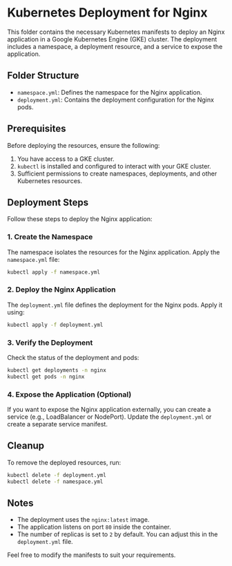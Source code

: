 # Kubernetes Deployment for Nginx

This folder contains the necessary Kubernetes manifests to deploy an Nginx application in a Google Kubernetes Engine (GKE) cluster. The deployment includes a namespace, a deployment resource, and a service to expose the application.

## Folder Structure

- `namespace.yml`: Defines the namespace for the Nginx application.
- `deployment.yml`: Contains the deployment configuration for the Nginx pods.

## Prerequisites

Before deploying the resources, ensure the following:

1. You have access to a GKE cluster.
2. `kubectl` is installed and configured to interact with your GKE cluster.
3. Sufficient permissions to create namespaces, deployments, and other Kubernetes resources.

## Deployment Steps

Follow these steps to deploy the Nginx application:

### 1. Create the Namespace

The namespace isolates the resources for the Nginx application. Apply the `namespace.yml` file:

```bash
kubectl apply -f namespace.yml
```

### 2. Deploy the Nginx Application

The `deployment.yml` file defines the deployment for the Nginx pods. Apply it using:

```bash
kubectl apply -f deployment.yml
```

### 3. Verify the Deployment

Check the status of the deployment and pods:

```bash
kubectl get deployments -n nginx
kubectl get pods -n nginx
```

### 4. Expose the Application (Optional)

If you want to expose the Nginx application externally, you can create a service (e.g., LoadBalancer or NodePort). Update the `deployment.yml` or create a separate service manifest.

## Cleanup

To remove the deployed resources, run:

```bash
kubectl delete -f deployment.yml
kubectl delete -f namespace.yml
```

## Notes

- The deployment uses the `nginx:latest` image.
- The application listens on port `80` inside the container.
- The number of replicas is set to `2` by default. You can adjust this in the `deployment.yml` file.

Feel free to modify the manifests to suit your requirements.
